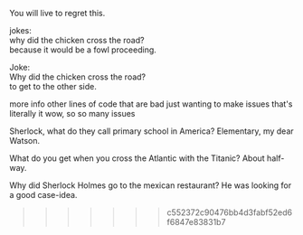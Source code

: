 You will live to regret this. 

jokes:  
why did the chicken cross the road?  
because it would be a fowl proceeding.  

Joke:  
Why did the chicken cross the road?   
to get to the other side.  



more info
other lines of code that are bad
just wanting to make issues
that's literally it
wow, so so many issues 


Sherlock, what do they call primary school in America?
Elementary, my dear Watson.

What do you get when you cross the Atlantic with the Titanic?
About half-way.

Why did Sherlock Holmes go to the mexican restaurant?
He was looking for a good case-idea.
>>>>>>> c552372c90476bb4d3fabf52ed6f6847e83831b7
